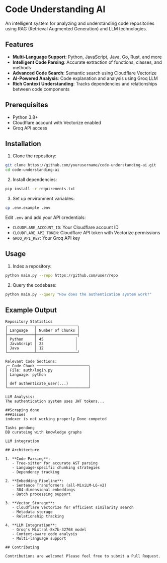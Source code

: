 # Code Understanding AI

An intelligent system for analyzing and understanding code repositories using RAG (Retrieval Augmented Generation) and LLM technologies.

## Features

- **Multi-Language Support**: Python, JavaScript, Java, Go, Rust, and more
- **Intelligent Code Parsing**: Accurate extraction of functions, classes, and methods
- **Advanced Code Search**: Semantic search using Cloudflare Vectorize
- **AI-Powered Analysis**: Code explanation and analysis using Groq LLM
- **Rich Context Understanding**: Tracks dependencies and relationships between code components

## Prerequisites

- Python 3.8+
- Cloudflare account with Vectorize enabled
- Groq API access

## Installation

1. Clone the repository:
```bash
git clone https://github.com/yourusername/code-understanding-ai.git
cd code-understanding-ai
```

2. Install dependencies:
```bash
pip install -r requirements.txt
```

3. Set up environment variables:
```bash
cp .env.example .env
```
Edit `.env` and add your API credentials:
- `CLOUDFLARE_ACCOUNT_ID`: Your Cloudflare account ID
- `CLOUDFLARE_API_TOKEN`: Cloudflare API token with Vectorize permissions
- `GROQ_API_KEY`: Your Groq API key

## Usage

1. Index a repository:
```bash
python main.py --repo https://github.com/user/repo
```

2. Query the codebase:
```bash
python main.py --query "How does the authentication system work?"
```

## Example Output

```
Repository Statistics
┌────────────┬──────────────────┐
│ Language   │ Number of Chunks │
├────────────┼──────────────────┤
│ Python     │ 45              │
│ JavaScript │ 23              │
│ Java       │ 12              │
└────────────┴──────────────────┘

Relevant Code Sections:
╭─ Code Chunk ───────────────────────╮
│ File: auth/login.py                │
│ Language: python                   │
│                                    │
│ def authenticate_user(...)         │
╰────────────────────────────────────╯

LLM Analysis:
The authentication system uses JWT tokens...

##Scraping done 
###Issues
indexer is not working properly Done competed 

Tasks pendong 
DB curateing with knowledge graphs 

LLM integration 

## Architecture

1. **Code Parsing**:
   - Tree-sitter for accurate AST parsing
   - Language-specific chunking strategies
   - Dependency tracking

2. **Embedding Pipeline**:
   - Sentence Transformers (all-MiniLM-L6-v2)
   - 384-dimensional embeddings
   - Batch processing support

3. **Vector Storage**:
   - Cloudflare Vectorize for efficient similarity search
   - Metadata storage
   - Relationship tracking

4. **LLM Integration**:
   - Groq's Mixtral-8x7b-32768 model
   - Context-aware code analysis
   - Multi-language support

## Contributing

Contributions are welcome! Please feel free to submit a Pull Request.

